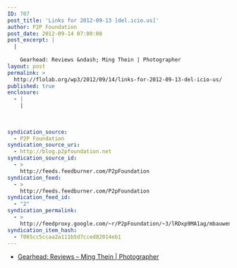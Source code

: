 ```yaml
---
ID: 707
post_title: 'Links for 2012-09-13 [del.icio.us]'
author: P2P Foundation
post_date: 2012-09-14 07:00:00
post_excerpt: |
  |
    
    Gearhead: Reviews &ndash; Ming Thein | Photographer
layout: post
permalink: >
  http://flolab.org/wp3/2012/09/14/links-for-2012-09-13-del-icio-us/
published: true
enclosure:
  - |
    |
        
        
        
syndication_source:
  - P2P Foundation
syndication_source_uri:
  - http://blog.p2pfoundation.net
syndication_source_id:
  - >
    http://feeds.feedburner.com/P2pFoundation
syndication_feed:
  - >
    http://feeds.feedburner.com/P2pFoundation
syndication_feed_id:
  - "2"
syndication_permalink:
  - >
    http://feedproxy.google.com/~r/P2pFoundation/~3/lRDxp9MA1ag/mbauwens
syndication_item_hash:
  - f065cc5ccaa2a111b5d7cced82014eb1
---
```

*   [Gearhead: Reviews – Ming Thein | Photographer][1]

<img src="http://feeds.feedburner.com/~r/P2pFoundation/~4/lRDxp9MA1ag" height="1" width="1" alt="" />

 [1]: http://blog.mingthein.com/category/gearhead-reviews/